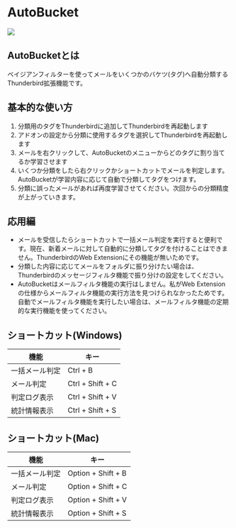 # AutoBucket

![](https://github.com/a-tak/auto-bucket/raw/master/docs/github-open-graph.png)

## AutoBucketとは

ベイジアンフィルターを使ってメールをいくつかのバケツ(タグ)へ自動分類するThunderbird拡張機能です。

## 基本的な使い方

1. 分類用のタグをThunderbirdに追加してThunderbirdを再起動します
2. アドオンの設定から分類に使用するタグを選択してThunderbirdを再起動します
3. メールを右クリックして、AutoBucketのメニューからどのタグに割り当てるか学習させます
4. いくつか分類をしたら右クリックかショートカットでメールを判定します。AutoBucketが学習内容に応じて自動で分類してタグをつけます。
5. 分類に誤ったメールがあれば再度学習させてください。次回からの分類精度が上がっていきます。

## 応用編

* メールを受信したらショートカットで一括メール判定を実行すると便利です。現在、新着メールに対して自動的に分類してタグを付けることはできません。ThunderbirdのWeb Extensionにその機能が無いためです。
* 分類した内容に応じてメールをフォルダに振り分けたい場合は、Thunderbirdのメッセージフィルタ機能で振り分けの設定をしてください。
* AutoBucketはメールフィルタ機能の実行はしません。私がWeb Extensionの仕様からメールフィルタ機能の実行方法を見つけられなかったためです。自動でメールフィルタ機能を実行したい場合は、メールフィルタ機能の定期的な実行機能を使ってください。

## ショートカット(Windows)

| 機能 | キー |
|-----|------|
|一括メール判定|Ctrl + B|
|メール判定|Ctrl + Shift + C|
|判定ログ表示|Ctrl + Shift + V|
|統計情報表示|Ctrl + Shift + S|


## ショートカット(Mac)

| 機能 | キー |
|-----|------|
|一括メール判定|Option + Shift + B|
|メール判定|Option + Shift + C|
|判定ログ表示|Option + Shift + V|
|統計情報表示|Option + Shift + S|



